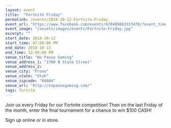```yaml
---
layout: event
title:  "Fortnite Friday"
permalink: /events/2018-10-12-Fortnite-Friday
event_url: "https://www.facebook.com/events/670489883333470/?event_time_id=670489953333463"
event_image: "/assets/images/events/Fortnite-Friday.jpg"
excerpt: ""
start_date: 2018-10-12
start_time: 07:00:00 PM
end_date: 2018-10-13
end_time: 12:00:00 PM
venue_title: "No Pause Gaming"
venue_address_1: "1700 N State Street"
venue_address_2:
venue_city: "Provo"
venue_state: "Utah"
venue_zipcode: "84604"
venue_url: "http://nopausegaming.com/"
tags: fornite
---
```


Join us every Friday for our Fortnite competition! Then on the last Friday of the month, enter the final tournament for a chance to win $100 CASH! 

Sign up online or in store.